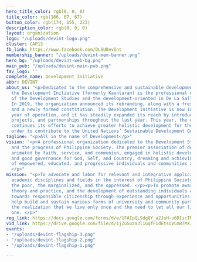 ```yaml
---
hero_title_color: rgb(0, 0, 0)
title_color: rgb(166, 67, 67)
button_color: rgb(174, 155, 223)
description_color: rgb(0, 0, 0)
layout: organization
logo: "/uploads/devint-logo.png"
cluster: CAP13
fb_link: https://www.facebook.com/DLSUDevInt
membership_banner: "/uploads/devint-mem-banner.png"
hero_bg: "/uploads/devint-web-bg.png"
main_pub: "/uploads/devint-main-pub.png"
fav_logo: ''
complete_name: Development Initiative
abbr: DEVINT
about_us: "<p>Dedicated to the comprehensive and sustainable development of the Philippines,
  the Development Initiative (formerly Kaunlaran) is the professional organization
  of the Development Studies and the development-oriented in De La Salle University-Manila.
  In 2019, the organization announced its rebranding, along with a fresh set of leaders
  and a newly formed constitution. The Development Initiative is now in its third
  year of operation, and it has steadily expanded its reach by introducing new members,
  projects, and partnerships throughout the last year. This year, the organization
  continues its efforts to achieve greater holistic development for the country in
  order to contribute to the United Nations’ Sustainable Development Goals.</p>"
tagline: "<p>All in the name of Development</p>"
vision: "<p>A professional organization dedicated to the Development Studies students
  and the progress of Philippine Society. The premier association of development students,
  animated by faith, service, and communion, engaged in holistic development work
  and good governance for God, Self, and Country, dreaming and achieving a nation
  of empowered, educated, and progressive individuals and communities and a just society.
  </p>"
mission: "<p>To advocate and labor for relevant and integrative application of various
  academic disciplines and fields in the interest of Philippine Society, especially
  the poor, the marginalized, and the oppressed. </p><p>To promote awareness of development
  theory and practice, and the development of outstanding individuals and leaders
  towards responsible citizenship through experience and opportunities. </p><p>To
  help build and sustain various forms of university and community partnerships with
  the realization that we live only once and the need to let all our lives be a fruitful
  one. </p>"
reg_link: https://docs.google.com/forms/d/e/1FAIpQLSdgQY_a2JuH-u6DIicTMpJJq-0f0lpFKTBMP6t3EOQiRW-3hA/viewform?usp=sf_link
vid_link: https://drive.google.com/file/d/1jZu5uza3l1GqfFidEtsUVCmBTMXJeEXG/preview
events:
- "/uploads/devint-flagship-3.png"
- "/uploads/devint-flagship-2.png"
- "/uploads/devint-flagship-1.png"

---
```

